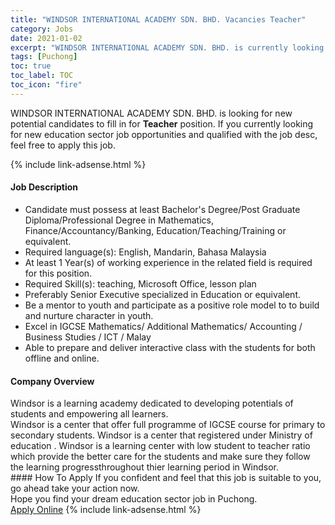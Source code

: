 ```yaml
---
title: "WINDSOR INTERNATIONAL ACADEMY SDN. BHD. Vacancies Teacher" 
category: Jobs 
date: 2021-01-02 
excerpt: "WINDSOR INTERNATIONAL ACADEMY SDN. BHD. is currently looking for suitable person to fill in the Teacher which positioned at Puchong" 
tags: [Puchong] 
toc: true 
toc_label: TOC 
toc_icon: "fire" 
--- 
```


<p>WINDSOR INTERNATIONAL ACADEMY SDN. BHD. is looking for new potential candidates to fill in for <b>Teacher</b> position. If you currently looking for new education sector job opportunities and qualified with the job desc, feel free to apply this job.
</p>{% include link-adsense.html %} 
 <div><div><div><h4>Job Description</h4></div></div><div><div><span><div><ul><li>Candidate must possess at least Bachelor's Degree/Post Graduate Diploma/Professional Degree in Mathematics, Finance/Accountancy/Banking, Education/Teaching/Training or equivalent.</li><li>Required language(s):&#160;English, Mandarin, Bahasa Malaysia</li><li>At least 1&#160;Year(s) of working experience in the related field is required for this position.</li><li>Required Skill(s): teaching, Microsoft Office, lesson plan</li><li>Preferably Senior Executive specialized in Education or equivalent.</li><li><div>Be a mentor to youth and participate as a positive role model to to build and nurture character in youth.</div></li><li><div>Excel in IGCSE Mathematics/ Additional Mathematics/ Accounting / Business Studies / ICT / Malay</div></li><li><div>Able to prepare and deliver interactive class with the students for both offline and online.</div></li></ul></div></span></div></div></div> 
<div><div><div><h4>Company Overview</h4></div></div><div><div><span><div><div>Windsor is a learning academy dedicated to developing potentials of students and empowering all learners.&#160;</div>
<div>Windsor is a center that offer full programme of IGCSE course for primary to secondary students. Windsor is a center that registered under Ministry of education . Windsor is a learning center with low student to teacher ratio which provide the better care for the students and make sure they follow the learning progressthroughout thier learning period in Windsor.</div></div></span></div></div></div> 
#### How To Apply 
If you confident and feel that this job is suitable to you, go ahead take your action now. <br/> 
Hope you find your dream education sector job in Puchong. <br/> 
<a href="https://www.jobstreet.com.my/en/job/teacher-4451492?jobId=jobstreet-my-job-4451492&sectionRank=7&token=0~d0cd161c-a858-43d0-9af1-c6a23b5dfcf6&fr=SRP%20View%20In%20New%20Ta" class="btn btn--info" target="_blank" rel="nofollow noopenner">Apply Online</a> 
{% include link-adsense.html %} 
